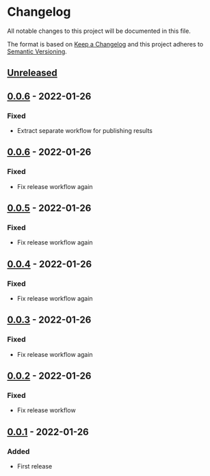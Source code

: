 # Changelog

All notable changes to this project will be documented in this file.

The format is based on [Keep a Changelog](https://keepachangelog.com/en/1.0.0/)
and this project adheres to [Semantic Versioning](https://semver.org/spec/v2.0.0.html).

## [Unreleased]

## [0.0.6] - 2022-01-26

### Fixed

- Extract separate workflow for publishing results

## [0.0.6] - 2022-01-26

### Fixed

- Fix release workflow again

## [0.0.5] - 2022-01-26

### Fixed

- Fix release workflow again

## [0.0.4] - 2022-01-26

### Fixed

- Fix release workflow again

## [0.0.3] - 2022-01-26

### Fixed

- Fix release workflow again

## [0.0.2] - 2022-01-26

### Fixed

- Fix release workflow

## [0.0.1] - 2022-01-26

### Added

- First release

[unreleased]: https://github.com/smartbear/one-report-publisher/compare/v0.0.6...HEAD
[0.0.6]: https://github.com/smartbear/one-report-publisher/compare/v0.0.6...v0.0.6
[0.0.6]: https://github.com/smartbear/one-report-publisher/compare/v0.0.5...v0.0.6
[0.0.5]: https://github.com/smartbear/one-report-publisher/compare/v0.0.4...v0.0.5
[0.0.4]: https://github.com/smartbear/one-report-publisher/compare/v0.0.3...v0.0.4
[0.0.3]: https://github.com/smartbear/one-report-publisher/compare/v0.0.2...v0.0.3
[0.0.2]: https://github.com/smartbear/one-report-publisher/compare/v0.0.1...v0.0.2
[0.0.1]: https://github.com/smartbear/one-report-publisher/compare/f2861360b67450d42e32f0e6708ea6aa795688d1...v0.0.1
